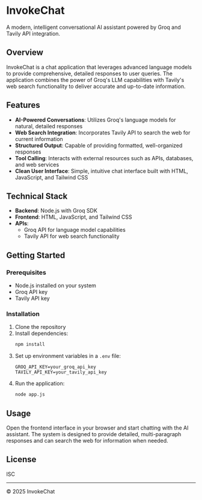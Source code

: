 # InvokeChat

A modern, intelligent conversational AI assistant powered by Groq and Tavily API integration.

## Overview

InvokeChat is a chat application that leverages advanced language models to provide comprehensive, detailed responses to user queries. The application combines the power of Groq's LLM capabilities with Tavily's web search functionality to deliver accurate and up-to-date information.

## Features

- **AI-Powered Conversations**: Utilizes Groq's language models for natural, detailed responses
- **Web Search Integration**: Incorporates Tavily API to search the web for current information
- **Structured Output**: Capable of providing formatted, well-organized responses
- **Tool Calling**: Interacts with external resources such as APIs, databases, and web services
- **Clean User Interface**: Simple, intuitive chat interface built with HTML, JavaScript, and Tailwind CSS

## Technical Stack

- **Backend**: Node.js with Groq SDK
- **Frontend**: HTML, JavaScript, and Tailwind CSS
- **APIs**:
  - Groq API for language model capabilities
  - Tavily API for web search functionality

## Getting Started

### Prerequisites

- Node.js installed on your system
- Groq API key
- Tavily API key

### Installation

1. Clone the repository
2. Install dependencies:
   ```bash
   npm install
   ```
3. Set up environment variables in a `.env` file:
   ```
   GROQ_API_KEY=your_groq_api_key
   TAVILY_API_KEY=your_tavily_api_key
   ```
4. Run the application:
   ```bash
   node app.js
   ```

## Usage

Open the frontend interface in your browser and start chatting with the AI assistant. The system is designed to provide detailed, multi-paragraph responses and can search the web for information when needed.

## License

ISC

---

© 2025 InvokeChat
